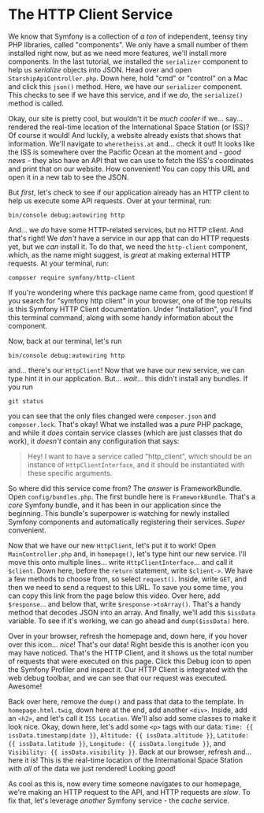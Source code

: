# The HTTP Client Service

We know that Symfony is a collection of *a ton* of independent, teensy tiny PHP libraries, called "components". We only have a small number of them installed right now, but as we need more features, we'll install more components. In the last tutorial, we installed the `serializer` component to help us *serialize* objects into JSON. Head over and open `StarshipApiController.php`. Down here, hold "cmd" or "control" on a Mac and click this `json()` method. Here, we have our `serializer` component. This checks to see if we have this service, and if we *do*, the `serialize()` method is called.

Okay, our site is pretty cool, but wouldn't it be *much cooler* if we... say... rendered the real-time location of the International Space Station (or ISS)? Of course it would! And luckily, a website already exists that shows that information. We'll navigate to `wheretheiss.at` and... check it out! It looks like the ISS is somewhere over the Pacific Ocean at the moment and - *good news* - they also have an API that we can use to fetch the ISS's coordinates and print that on our website. How convenient! You can copy this URL and open it in a new tab to see the JSON.

But *first*, let's check to see if our application already has an HTTP client to help us execute some API requests. Over at your terminal, run:

```terminal
bin/console debug:autowiring http
```

And... we *do* have some HTTP-related services, but no HTTP client. And that's right! We *don't* have a service in our app that can do HTTP requests yet, but we *can* install it. To do that, we need the `http-client` component, which, as the name might suggest, is *great* at making external HTTP requests. At your terminal, run:

```terminal
composer require symfony/http-client
```

If you're wondering where this package name came from, good question! If you search for "symfony http client" in your browser, one of the top results is this Symfony HTTP Client documentation. Under "Installation", you'll find this terminal command, along with some handy information about the component.

Now, back at our terminal, let's run

```terminal
bin/console debug:autowiring http
```

and... there's our `HttpClient`! Now that we have our new service, we can type hint it in our application. But... *wait*... this didn't install any bundles. If you run

```terminal
git status
```

you can see that the only files changed were `composer.json` and `composer.lock`. That's okay! What we installed was a *pure* PHP package, and while it *does* contain service classes (which are just classes that do work), it *doesn't* contain any configuration that says:

> Hey! I want to have a service called "http_client",
> which should be an instance of `HttpClientInterface`,
> and it should be instantiated with these specific
> arguments.

So where did this service come from? The *answer* is FrameworkBundle. Open `config/bundles.php`. The first bundle here is `FrameworkBundle`.
That's a *core* Symfony bundle, and it has been in our application since the beginning. This bundle's superpower is watching for newly installed Symfony components and automatically registering their services. *Super* convenient.

Now that we have our new `HttpClient`, let's put it to work! Open `MainController.php` and, in `homepage()`, let's type hint our new service. I'll move this onto multiple lines... write `HttpClientInterface`... and call it `$client`. Down here, before the `return` statement, write `$client->`. We have a few methods to choose from, so select `request()`. Inside, write `GET`, and then we need to send a request to this URL. To save you some time, you can copy this link from the page below this video. Over here, add `$response`... and below that, write `$response->toArray()`. That's a handy method that decodes JSON into an array. And finally, we'll add this `$issData` variable. To see if it's working, we can go ahead and `dump($issData)` here.

Over in your browser, refresh the homepage and, down here, if you hover over this icon... *nice*! That's our data! Right beside this is another icon you may have noticed. That's the HTTP Client, and it shows us the total number of requests that were executed on this page. Click this Debug icon to open the Symfony Profiler and inspect it. Our HTTP Client is integrated with the web debug toolbar, and we can see that our request was executed. Awesome!

Back over here, remove the `dump()` and pass that data to the template. In `homepage.html.twig`, down here at the end, add another `<div>`. Inside, add an `<h2>`, and let's call it `ISS Location`. We'll also add some classes to make it look nice. Okay, down here, let's add some `<p>` tags with our data: `Time: {{ issData.timestamp|date }}`, `Altitude: {{ issData.altitude }}`, `Latitude: {{ issData.latitude }}`, `Longitude: {{ issData.longitude }}`, and `Visibility: {{ issData.visibility }}`. Back at our browser, refresh and... here it is! This is the real-time location of the International Space Station with *all* of the data we just rendered! Looking *good*!

As cool as this is, now every time someone navigates to our homepage, we're making an HTTP request to the API, and HTTP requests are *slow*. To fix that, let's leverage *another* Symfony service - the *cache* service.

